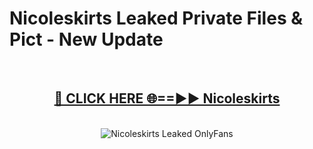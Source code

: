 # Nicoleskirts Leaked Private Files & Pict - New Update
<br>
<div align="center">
<h2><a href="https://mediafilles.blogspot.com/?title=Nicoleskirts" rel="nofollow">🔴 CLICK HERE 🌐==►► Nicoleskirts</a></h2>
<br>
<a href="https://mediafilles.blogspot.com/?title=Nicoleskirts" rel="nofollow" data-target="animated-image.originalLink"><img src="https://i.ibb.co.com/WyWwxjT/player-gif2.gif" alt="Nicoleskirts Leaked OnlyFans" style="max-width: 100%; display: inline-block;" data-target="animated-image.originalImage"></a>
</div>
<br>